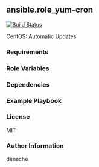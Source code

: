 ## ansible.role_yum-cron
[![Build Status](https://travis-ci.org/denache/ansible.role_yum-cron.svg?branch=master)](https://travis-ci.org/denache/ansible.role_yum-cron)

CentOS: Automatic Updates

### Requirements

### Role Variables

### Dependencies

### Example Playbook

### License
MIT

### Author Information
denache
